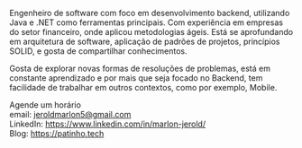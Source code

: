 Engenheiro de software com foco em desenvolvimento backend, utilizando Java e .NET como ferramentas principais. Com experiência em empresas do setor financeiro, onde aplicou metodologias ágeis. Está se aprofundando em arquitetura de software, aplicação de padrões de projetos, princípios SOLID, e gosta de compartilhar conhecimentos.

Gosta de explorar novas formas de resoluções de problemas, está em constante aprendizado e por mais que seja focado no Backend, tem facilidade de trabalhar em outros contextos, como por exemplo, Mobile.

Agende um horário <br>
email: jeroldmarlon5@gmail.com <br>
LinkedIn: https://www.linkedin.com/in/marlon-jerold/ <br>
Blog: https://patinho.tech

